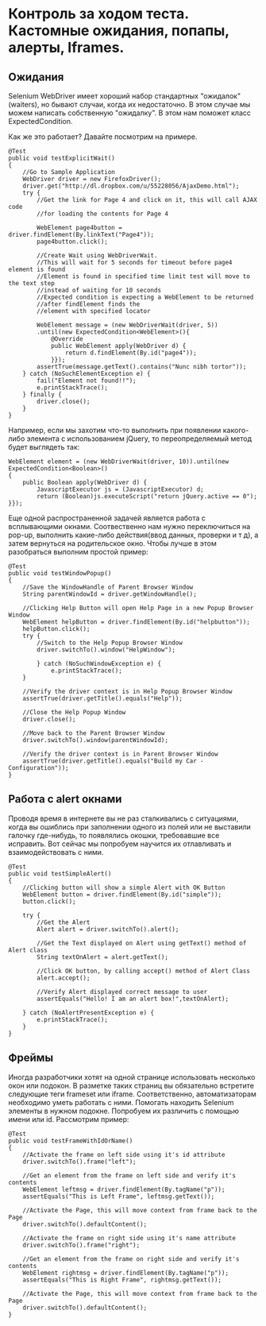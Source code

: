 # Контроль за ходом теста. Кастомные ожидания, попапы, алерты, Iframes.

## Ожидания


Selenium WebDriver имеет хороший набор стандартных "ожидалок"(waiters), но бывают случаи, когда их недостаточно. В этом случае мы можем написать собственную "ожидалку". В этом нам поможет класс ExpectedCondition.

Как же это работает? Давайте посмотрим на примере.

    @Test
    public void testExplicitWait()
    {
        //Go to Sample Application
        WebDriver driver = new FirefoxDriver();
        driver.get("http://dl.dropbox.com/u/55228056/AjaxDemo.html");
        try {
            //Get the link for Page 4 and click on it, this will call AJAX code
            //for loading the contents for Page 4
    
            WebElement page4button = driver.findElement(By.linkText("Page4"));
            page4button.click();
    
            //Create Wait using WebDriverWait.
            //This will wait for 5 seconds for timeout before page4 element is found
            //Element is found in specified time limit test will move to the text step
            //instead of waiting for 10 seconds
            //Expected condition is expecting a WebElement to be returned
            //after findElement finds the
            //element with specified locator
    
            WebElement message = (new WebDriverWait(driver, 5))
            .until(new ExpectedCondition<WebElement>(){
                @Override
                public WebElement apply(WebDriver d) {
                    return d.findElement(By.id("page4"));
                }});
            assertTrue(message.getText().contains("Nunc nibh tortor"));
        } catch (NoSuchElementException e) {
            fail("Element not found!!");
            e.printStackTrace();
        } finally {
            driver.close();
        }
    }
    
Например, если мы захотим что-то выполнить при появлении какого-либо элемента с использованием jQuery, то переопределяемый метод будет выглядеть так:

    WebElement element = (new WebDriverWait(driver, 10)).until(new ExpectedCondition<Boolean>()
    {
        public Boolean apply(WebDriver d) {
            JavascriptExecutor js = (JavascriptExecutor) d;
            return (Boolean)js.executeScript("return jQuery.active == 0");
    }});


Еще одной распространенной задачей является работа с всплывающими окнами. Соотвественно нам нужно переключиться на pop-up, выполнить какие-либо действия(ввод данных, проверки и т д), а затем вернуться на родительское окно. Чтобы лучше в этом разобраться выполним простой пример:

    @Test
    public void testWindowPopup()
    {
        //Save the WindowHandle of Parent Browser Window
        String parentWindowId = driver.getWindowHandle();
    
        //Clicking Help Button will open Help Page in a new Popup Browser Window
        WebElement helpButton = driver.findElement(By.id("helpbutton"));
        helpButton.click();
        try {
            //Switch to the Help Popup Browser Window
            driver.switchTo().window("HelpWindow");
    
            } catch (NoSuchWindowException e) {
                e.printStackTrace();
        }

        //Verify the driver context is in Help Popup Browser Window
        assertTrue(driver.getTitle().equals("Help"));
    
        //Close the Help Popup Window
        driver.close();
    
        //Move back to the Parent Browser Window
        driver.switchTo().window(parentWindowId);
    
        //Verify the driver context is in Parent Browser Window
        assertTrue(driver.getTitle().equals("Build my Car - Configuration"));
    }
    
    
## Работа с alert окнами

Проводя время в интернете вы не раз сталкивались с ситуациями, когда вы ошиблись при заполнении одного из полей или не выставили галочку где-нибудь, то появлялись окошки, требовавшие все исправить. Вот сейчас мы попробуем научится их отлавливать и взаимодействовать с ними.

    @Test
    public void testSimpleAlert()
    {
        //Clicking button will show a simple Alert with OK Button
        WebElement button = driver.findElement(By.id("simple"));
        button.click();
    
        try {
            //Get the Alert
            Alert alert = driver.switchTo().alert();
    
            //Get the Text displayed on Alert using getText() method of Alert class
            String textOnAlert = alert.getText();
    
            //Click OK button, by calling accept() method of Alert Class
            alert.accept();
    
            //Verify Alert displayed correct message to user
            assertEquals("Hello! I am an alert box!",textOnAlert);
    
        } catch (NoAlertPresentException e) {
            e.printStackTrace();
        }
    }
    
## Фреймы

Иногда разработчики хотят на одной странице использовать несколько окон или подокон. В разметке таких страниц вы обязательно встретите следующие теги frameset или iframe. Соответственно, автоматизаторам необходимо уметь работать с ними. Помогать находить Selenium элементы в нужном подокне. Попробуем их различить с помощью имени или id. Рассмотрим пример:

    @Test
    public void testFrameWithIdOrName()
    {
        //Activate the frame on left side using it's id attribute
        driver.switchTo().frame("left");
    
        //Get an element from the frame on left side and verify it's contents
        WebElement leftmsg = driver.findElement(By.tagName("p"));
        assertEquals("This is Left Frame", leftmsg.getText());
    
        //Activate the Page, this will move context from frame back to the Page
        driver.switchTo().defaultContent();
    
        //Activate the frame on right side using it's name attribute
        driver.switchTo().frame("right");
    
        //Get an element from the frame on right side and verify it's contents
        WebElement rightmsg = driver.findElement(By.tagName("p"));
        assertEquals("This is Right Frame", rightmsg.getText());
    
        //Activate the Page, this will move context from frame back to the Page
        driver.switchTo().defaultContent();
    }